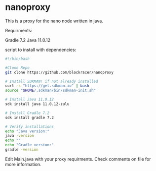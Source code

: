 # nanoproxy
This is a proxy for the nano node written in java.

Requirments:

Gradle 7.2
Java 11.0.12

script to install with dependencies: 

```bash
#!/bin/bash

#Clone Repo
git clone https://github.com/blockracer/nanoproxy

# Install SDKMAN! if not already installed
curl -s "https://get.sdkman.io" | bash
source "$HOME/.sdkman/bin/sdkman-init.sh"

# Install Java 11.0.12
sdk install java 11.0.12-zulu

# Install Gradle 7.2
sdk install gradle 7.2

# Verify installations
echo "Java version:"
java -version
echo ""
echo "Gradle version:"
gradle -version
```
Edit Main.java with your proxy requirments. Check comments on file for more information.






